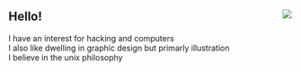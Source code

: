 Hello! <img align=right src="https://komarev.com/ghpvc/?username=mausn1&color=lightgrey"/>
---
I have an interest for hacking and computers<br />
I also like dwelling in graphic design but primarly illustration<br />
I believe in the unix philosophy

